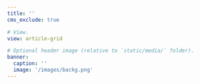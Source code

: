 ```yaml
---
title: ''
cms_exclude: true

# View.
view: article-grid

# Optional header image (relative to `static/media/` folder).
banner:
  caption: ''
  image: '/images/backg.png'
---
```

